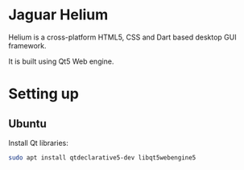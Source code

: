 # Jaguar Helium

Helium is a cross-platform HTML5, CSS and Dart based desktop GUI framework.

It is built using Qt5 Web engine.

# Setting up

## Ubuntu

Install Qt libraries:

```bash
sudo apt install qtdeclarative5-dev libqt5webengine5
```
